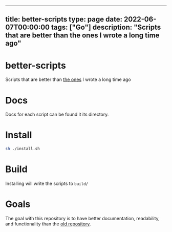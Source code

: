 
---
title: better-scripts
type: page
date: 2022-06-07T00:00:00
tags: ["Go"]
description: "Scripts that are better than the ones I wrote a long time ago"
---


# better-scripts
Scripts that are better than [the ones](https://github.com/jakeroggenbuck/.scripts) I wrote a long time ago

# Docs
Docs for each script can be found it its directory.

# Install
```sh
sh ./install.sh
```

# Build
Installing will write the scripts to `build/`

# Goals
The goal with this repository is to have better documentation, readability, and functionality than the [old repository](https://github.com/jakeroggenbuck/.scripts).
